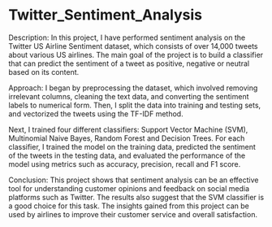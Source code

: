 # Twitter_Sentiment_Analysis

Description:
In this project, I have performed sentiment analysis on the Twitter US Airline Sentiment dataset, which consists of over 14,000 tweets about various US airlines. The main goal of the project is to build a classifier that can predict the sentiment of a tweet as positive, negative or neutral based on its content.

Approach:
I began by preprocessing the dataset, which involved removing irrelevant columns, cleaning the text data, and converting the sentiment labels to numerical form. Then, I split the data into training and testing sets, and vectorized the tweets using the TF-IDF method.

Next, I trained four different classifiers: Support Vector Machine (SVM), Multinomial Naive Bayes, Random Forest and Decision Trees. For each classifier, I trained the model on the training data, predicted the sentiment of the tweets in the testing data, and evaluated the performance of the model using metrics such as accuracy, precision, recall and F1 score.

Conclusion:
This project shows that sentiment analysis can be an effective tool for understanding customer opinions and feedback on social media platforms such as Twitter. The results also suggest that the SVM classifier is a good choice for this task. The insights gained from this project can be used by airlines to improve their customer service and overall satisfaction.
